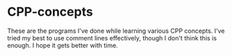 # CPP-concepts
These are the programs I've done while learning various CPP concepts. 
I've tried my best to use comment lines effectively, though I don't think this is enough.
I hope it gets better with time.

